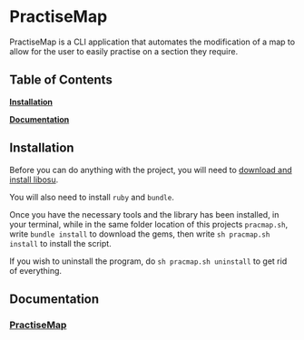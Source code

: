# PractiseMap

PractiseMap is a CLI application that automates the modification of a map to allow for the user to easily practise on a section they require. 

## Table of Contents

**[Installation](#install)**

**[Documentation](#doc)**

<a name='install'></a>

## Installation

Before you can do anything with the project, you will need to [download and install libosu](https://github.com/K3VRAL/libosu).

You will also need to install `ruby` and `bundle`.

Once you have the necessary tools and the library has been installed, in your terminal, while in the same folder location of this projects `pracmap.sh`, write `bundle install` to download the gems, then write `sh pracmap.sh install` to install the script.

If you wish to uninstall the program, do `sh pracmap.sh uninstall` to get rid of everything.

<a name='doc'></a>

## Documentation

### [PractiseMap](/doc/PractiseMap.md)